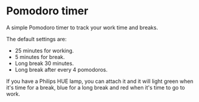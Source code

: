 # Pomodoro timer

A simple Pomodoro timer to track your work time and breaks.

The default settings are:

- 25 minutes for working.
- 5 minutes for break.
- Long break 30 minutes.
- Long break after every 4 pomodoros.

If you have a Philips HUE lamp, you can attach it and it will light green when it's time for a break, blue for a long break and red when it's time to go to work.
